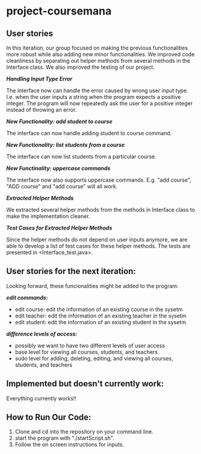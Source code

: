 # project-coursemana




## User stories

In this iteration, our group focused on making the previous functionalities more robust while also adding new minor functionalities. We improved code cleanliness by separating out helper methods from several methods in the Interface class. We also improved the testing of our project. 

***Handling Input Type Error***

The interface now can handle the error caused by wrong user input type. I.e. when the user inputs a string when the program expects a positive integer. The program will now repeatedly ask the user for a positive integer instead of throwing an error.

***New Functionality: add student to course***

The interface can now handle adding student to course command.

***New Functionality: list students from a course***

The interface can now list students from a particular course.

***New Functinality: uppercase commands***

The interface now also supports uppercase commands. E.g. "add course", "ADD course" and "add     course" will all work.

***Extracted Helper Methods***

We extracted several helper methods from the methods in Interface class to make the implementation cleaner. 

***Test Cases for Extracted Helper Methods***

Since the helper methods do not depend on user inputs anymore, we are able to develop a list of test cases for these helper methods. The tests are presented in <Interface_test.java>.

## User stories for the next iteration:

Looking forward, these funcionalities might be added to the program:

***edit commands:***
- edit course: edit the information of an existing course in the sysetm
- edit teacher: edit the information of an existing teacher in the sysetm
- edit student: edit the information of an existing student in the sysetm

***difference levels of access:***
- possibly we want to have two different levels of user access
- base level for viewing all courses, students, and teachers
- sudo level for adding, deleting, editing, and viewing all courses, students, and teachers


## Implemented but doesn't currently work:

Everything currently works!!


## How to Run Our Code:
1. Clone and cd into the repository on your command line.
2. start the program with "./startScript.sh".
3. Follow the on screen instructions for inputs. 
